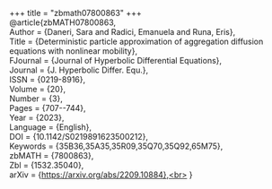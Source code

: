 +++
title = "zbmath07800863"
+++
<br>
@article{zbMATH07800863,<br>
  Author = {Daneri, Sara and Radici, Emanuela and Runa, Eris},<br>
  Title = {Deterministic particle approximation of aggregation diffusion<br>
           equations with nonlinear mobility},<br>
  FJournal = {Journal of Hyperbolic Differential Equations},<br>
  Journal = {J. Hyperbolic Differ. Equ.},<br>
  ISSN = {0219-8916},<br>
  Volume = {20},<br>
  Number = {3},<br>
  Pages = {707--744},<br>
  Year = {2023},<br>
  Language = {English},<br>
  DOI = {10.1142/S0219891623500212},<br>
  Keywords = {35B36,35A35,35R09,35Q70,35Q92,65M75},<br>
  zbMATH = {7800863},<br>
  Zbl = {1532.35040},<br>
  arXiv = {https://arxiv.org/abs/2209.10884},<br>
}

